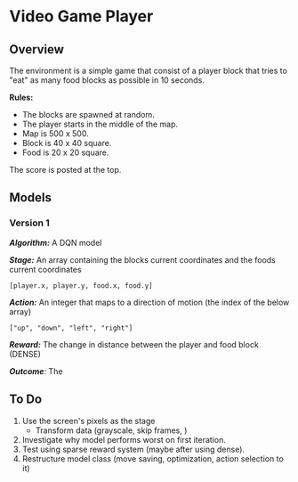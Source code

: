 # Video Game Player

## Overview
The environment is a simple game that consist of a player block that tries to "eat" as many food blocks as possible in 10 seconds.

**Rules:**
* The blocks are spawned at random.
* The player starts in the middle of the map.
* Map is 500 x 500.
* Block is 40 x 40 square.
* Food is 20 x 20 square.

The score is posted at the top.

## Models

### Version 1
***Algorithm:*** A DQN model

***Stage:*** An array containing the blocks current coordinates and the foods current coordinates
```
[player.x, player.y, food.x, food.y]
```

***Action:*** An integer that maps to a direction of motion (the index of the below array)
```
["up", "down", "left", "right"]
```

***Reward:*** The change in distance between the player and food block (DENSE)

***Outcome***: The

## To Do
1. Use the screen's pixels as the stage
    * Transform data (grayscale, skip frames, )
2. Investigate why model performs worst on first iteration.
3. Test using sparse reward system (maybe after using dense).
4. Restructure model class (move saving, optimization, action selection to it)